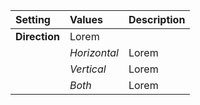 | Setting       | Values       | Description |
| :------------ | :----------- | :---------- |
| **Direction** | Lorem  |
|               | *Horizontal* | Lorem |
|               | *Vertical*   | Lorem |
|               | *Both*       | Lorem |
